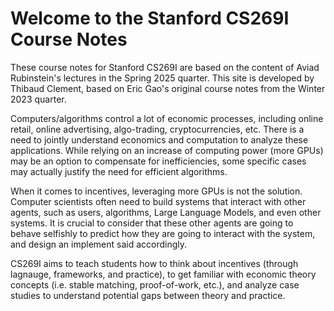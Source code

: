 # Welcome to the Stanford CS269I Course Notes

These course notes for Stanford CS269I are based on the content of Aviad Rubinstein's lectures in the Spring 2025 quarter. This site is developed by Thibaud Clement, based on Eric Gao's original course notes from the Winter 2023 quarter.

Computers/algorithms control a lot of economic processes, including online retail, online advertising, algo-trading, cryptocurrencies, etc. There is a need to jointly understand economics and computation to analyze these applications. While relying on an increase of computing power (more GPUs) may be an option to compensate for inefficiencies, some specific cases may actually justify the need for efficient algorithms.
    
When it comes to incentives, leveraging more GPUs is not the solution. Computer scientists often need to build systems that interact with other agents, such as users, algorithms, Large Language Models, and even other systems. It is crucial to consider that these other agents are going to behave selfishly to predict how they are going to interact with the system, and design an implement said accordingly.

CS269I aims to teach students how to think about incentives (through lagnauge, frameworks, and practice), to get familiar with economic theory concepts (i.e. stable matching, proof-of-work, etc.), and analyze case studies to understand potential gaps between theory and practice.